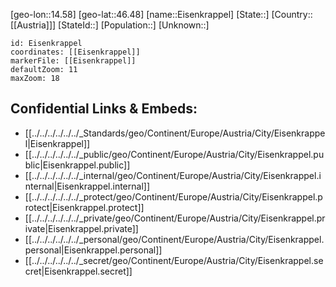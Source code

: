 ﻿---
location: [46.48,14.58]
mapzoom: [7,12] 
mapmarker: city 
type: City
tags:
- geo/City


SpocWebEntityId: 30007
isDeleted: false
confidential: public

---
[geo-lon::14.58]
[geo-lat::46.48]
[name::Eisenkrappel]
[State::]
[Country::[[Austria]]]
[StateId::]
[Population::]
[Unknown::]


```leaflet
id: Eisenkrappel
coordinates: [[Eisenkrappel]]
markerFile: [[Eisenkrappel]]
defaultZoom: 11 
maxZoom: 18
```


## Confidential Links & Embeds: 
- [[../../../../../../_Standards/geo/Continent/Europe/Austria/City/Eisenkrappel|Eisenkrappel]] 
- [[../../../../../../_public/geo/Continent/Europe/Austria/City/Eisenkrappel.public|Eisenkrappel.public]] 
- [[../../../../../../_internal/geo/Continent/Europe/Austria/City/Eisenkrappel.internal|Eisenkrappel.internal]] 
- [[../../../../../../_protect/geo/Continent/Europe/Austria/City/Eisenkrappel.protect|Eisenkrappel.protect]] 
- [[../../../../../../_private/geo/Continent/Europe/Austria/City/Eisenkrappel.private|Eisenkrappel.private]] 
- [[../../../../../../_personal/geo/Continent/Europe/Austria/City/Eisenkrappel.personal|Eisenkrappel.personal]] 
- [[../../../../../../_secret/geo/Continent/Europe/Austria/City/Eisenkrappel.secret|Eisenkrappel.secret]] 
